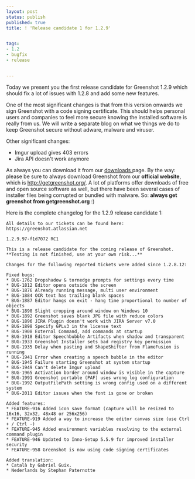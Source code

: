 ```yaml
---
layout: post
status: publish
published: true
title: ! 'Release candidate 1 for 1.2.9'


tags:
- 1.2
- bugfix
- release


---
```

<p>Today we present you the first release candidate for Greenshot 1.2.9 which should fix a lot of issues with 1.2.8 and add some new features.</p>
<p>One of the most significant changes is that from this version onwards we sign Greenshot with a code signing certificate.
This should helps personal users and companies to feel more secure knowing the installed software is really from us.
We will write a separate blog on what we things we do to keep Greenshot secure without adware, malware and viruser.</p>
<p>Other significant changes:</p>
<ul>
<li>Imgur upload gives 403 errors</li>
<li>Jira API doesn't work anymore</li>
</ul>
<p>As always you can download it from our <a href="/downloads/" title="Downloads">downloads </a>page. By the way: please be sure to always download Greenshot from our <strong>official website</strong>, which is <a href="http://getgreenshot.org/">http://getgreenshot.org/</a>. A lot of platforms offer downloads of free and open source software as well, but there have been several cases of installer files being corrupted or bundled with malware. So: <strong>always get greenshot from getgreenshot.org</strong> :) </p>
<p>Here is the complete changelog for the 1.2.9 release candidate 1:</p>

	All details to our tickets can be found here: https://greenshot.atlassian.net

	1.2.9.97-f1d7072 RC1

	This is a release candidate for the coming release of Greenshot.
	**Testing is not finished, use at your own risk...**

	Changes for the following reported tickets were added since 1.2.8.12:

	Fixed bugs:
	* BUG-1762 Dropshadow & tornedge prompts for settings every time
	* BUG-1812 Editor opens outside the screen
	* BUG-1876 Already running message, multi user environment
	* BUG-1884 OCR text has trailing blank spaces
	* BUG-1887 Editor hangs on exit - hang time proportional to number of objects
	* BUG-1890 Slight cropping around window on Windows 10
	* BUG-1892 Greenshot saves blank JPG file with reduce colors
	* BUG-1896 JIRA Plugin doesn't work with JIRA Server v7.0
	* BUG-1898 Specify GPLv3 in the license text
	* BUG-1908 External Command, add commands at startup
	* BUG-1918 Editor Speechbubble Artifacts when shadow and transparent
	* BUG-1933 Greenshot Installer sets bad registry key permission
	* BUG-1935 Delay when pasting and ShapeShifter from FlameFusion is running
	* BUG-1941 Error when creating a speech bubble in the editor
	* BUG-1945 Failure starting Greenshot at system startup
	* BUG-1949 Can't delete Imgur upload
	* BUG-1965 Activation border around window is visible in the capture
	* BUG-1991 Greenshot portable (PAF) uses wrong log configuration
	* BUG-1992 OutputFilePath setting is wrong config used on a different system
	* BUG-2011 Editor issues when the font is gone or broken

	Added features:
	* FEATURE-916 Added icon save format (capture will be resized to 16x16, 32x32, 48x48 or 256x256)
	* FEATURE-919 Added a way to increase the editor canvas size (use Ctrl + / Ctrl -)
	* FEATURE-945 Added environment variables resolving to the external command plugin
	* FEATURE-946 Updated to Inno-Setup 5.5.9 for improved installer security
	* FEATURE-958 Greenshot is now using code signing certificates

	Added translation:
	* Català by Gabriel Guix.
	* Nederlands by Stephan Paternotte
